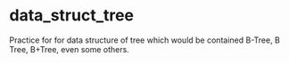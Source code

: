# data_struct_tree
Practice for for data structure of tree
which would be contained B-Tree, B Tree, B+Tree, even some others.
